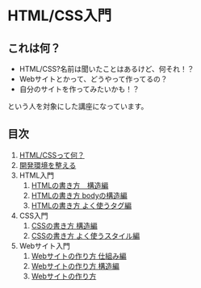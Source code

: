 # HTML/CSS入門
## これは何？

- HTML/CSS?名前は聞いたことはあるけど、何それ！？
- Webサイトとかって、どうやって作ってるの？
- 自分のサイトを作ってみたいかも！？

という人を対象にした講座になっています。

## 目次

 1. [HTML/CSSって何？]()
 1. [開発環境を整える]()
 1. HTML入門
    1. [HTMLの書き方　構造編]()
    1. [HTMLの書き方 bodyの構造編]()
    1. [HTMLの書き方 よく使うタグ編]()
 1. CSS入門
    1. [CSSの書き方 構造編]()
    1. [CSSの書き方 よく使うスタイル編]()
 1. Webサイト入門
    1. [Webサイトの作り方 仕組み編]()
    1. [Webサイトの作り方 構造編]()
    1. [Webサイトの作り方]()